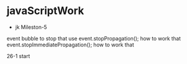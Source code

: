 # javaScriptWork

* jk Mileston-5 

event bubble 
to stop that use 
event.stopPropagation(); how to work that 
 event.stopImmediatePropagation(); how to work that 


26-1 start